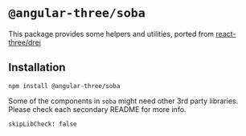 # `@angular-three/soba`

This package provides some helpers and utilities, ported from [react-three/drei](https://github.com/pmndrs/drei)

## Installation

```shell
npm install @angular-three/soba
```

Some of the components in `soba` might need other 3rd party libraries. Please check each secondary README for more info.

`skipLibCheck: false`
